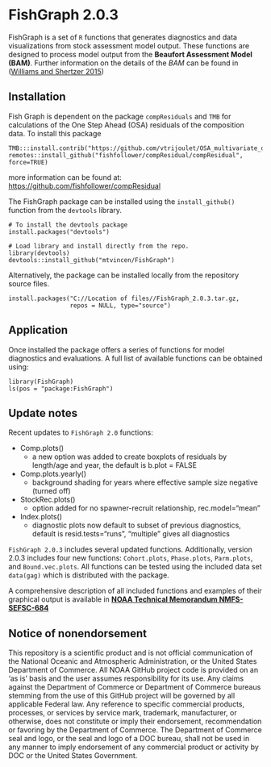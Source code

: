 <!-- README.md is generated from README.Rmd. Please edit that file -->

# FishGraph 2.0.3

FishGraph is a set of `R` functions that generates diagnostics and data
visualizations from stock assessment model output. These functions are
designed to process model output from the **Beaufort Assessment Model
(BAM)**. Further information on the details of the *BAM* can be found in
([Williams and Shertzer
2015](http://docs.lib.noaa.gov/noaa_documents/NMFS/SEFSC/TM_NMFS_SEFSC/NMFS_SEFSC_TM_671.pdf))

## Installation

Fish Graph is dependent on the package `compResiduals` and `TMB` for
calculations of the One Step Ahead (OSA) residuals of the composition
data. To install this package

    TMB:::install.contrib("https://github.com/vtrijoulet/OSA_multivariate_dists/archive/main.zip")
    remotes::install_github("fishfollower/compResidual/compResidual", force=TRUE)

more information can be found at:
<https://github.com/fishfollower/compResidual>

The FishGraph package can be installed using the `install_github()`
function from the `devtools` library.

    # To install the devtools package
    install.packages("devtools")

    # Load library and install directly from the repo.
    library(devtools)
    devtools::install_github("mtvincen/FishGraph")

Alternatively, the package can be installed locally from the repository
source files.

    install.packages("C://Location of files//FishGraph_2.0.3.tar.gz, 
                     repos = NULL, type="source")

## Application

Once installed the package offers a series of functions for model
diagnostics and evaluations. A full list of available functions can be
obtained using:

    library(FishGraph)
    ls(pos = "package:FishGraph")

## Update notes

Recent updates to `FishGraph 2.0` functions:

-   Comp.plots()
    -   a new option was added to create boxplots of residuals by
        length/age and year, the default is b.plot = FALSE
-   Comp.plots.yearly()
    -   background shading for years where effective sample size
        negative (turned off)
-   StockRec.plots()
    -   option added for no spawner-recruit relationship,
        rec.model=“mean”
-   Index.plots()
    -   diagnostic plots now default to subset of previous diagnostics,
        default is resid.tests=“runs”, “multiple” gives all diagnostics

`FishGraph 2.0.3` includes several updated functions. Additionally,
version 2.0.3 includes four new functions: `Cohort.plots`,
`Phase.plots`, `Parm.plots`, and `Bound.vec.plots`. All functions can be
tested using the included data set `data(gag)` which is distributed with
the package.

A comprehensive description of all included functions and examples of
their graphical output is available in [**NOAA Technical Memorandum
NMFS-SEFSC-684**](https://repository.library.noaa.gov/view/noaa/5248)

## Notice of nonendorsement

This repository is a scientific product and is not official
communication of the National Oceanic and Atmospheric Administration, or
the United States Department of Commerce. All NOAA GitHub project code
is provided on an ‘as is’ basis and the user assumes responsibility for
its use. Any claims against the Department of Commerce or Department of
Commerce bureaus stemming from the use of this GitHub project will be
governed by all applicable Federal law. Any reference to specific
commercial products, processes, or services by service mark, trademark,
manufacturer, or otherwise, does not constitute or imply their
endorsement, recommendation or favoring by the Department of Commerce.
The Department of Commerce seal and logo, or the seal and logo of a DOC
bureau, shall not be used in any manner to imply endorsement of any
commercial product or activity by DOC or the United States Government.
